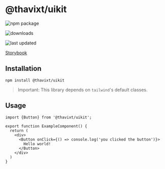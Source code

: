 # @thavixt/uikit

![npm package](https://img.shields.io/npm/v/@thavixt/uikit)

![downloads](https://img.shields.io/npm/dm/@thavixt/uikit)

![last updated](https://img.shields.io/npm/last-update/@thavixt/uikit)
 
[Storybook](https://thavixt-uikit.komlosidev.net/)

## Installation

```shell
npm install @thavixt/uikit
```

> Important: This library depends on `tailwind`'s default classes.

## Usage

```tsx
import {Button} from '@thavixt/uikit';

export function ExampleComponent() {
  return (
    <div>
      <Button onClick={() => console.log('you clicked the button')}>
        Hello world!
      </Button>
    </div>
  )
}
```
